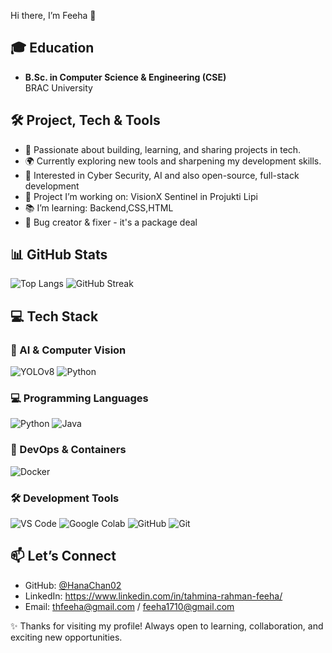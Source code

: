 Hi there, I’m Feeha 👋

## 🎓 Education
- **B.Sc. in Computer Science & Engineering (CSE)**  
  BRAC University  

## 🛠️ Project, Tech & Tools
- 🚀 Passionate about building, learning, and sharing projects in tech.  
- 🌍 Currently exploring new tools and sharpening my development skills.  
- 🔭 Interested in Cyber Security, AI and also open-source, full-stack development
- 🤖 Project I’m working on: VisionX Sentinel in Projukti Lipi
- 📚 I’m learning: Backend,CSS,HTML
- 🐛 Bug creator & fixer - it's a package deal

## 📊 GitHub Stats
![Top Langs](https://github-readme-stats.vercel.app/api/top-langs/?username=HanaChan02&layout=compact&cache_seconds=1800)
![GitHub Streak](https://streak-stats.demolab.com/?user=HanaChan02&theme=radical)

## 💻 Tech Stack

### 🤖 AI & Computer Vision
![YOLOv8](https://img.shields.io/badge/YOLOv8-00FFFF?style=for-the-badge&logo=ultralytics&logoColor=black)
![Python](https://img.shields.io/badge/Python-3776AB?style=for-the-badge&logo=python&logoColor=white)

### 💻 Programming Languages
![Python](https://img.shields.io/badge/Python-3776AB?style=for-the-badge&logo=python&logoColor=white)
![Java](https://img.shields.io/badge/Java-ED8B00?style=for-the-badge&logo=java&logoColor=white)

### 🐳 DevOps & Containers
![Docker](https://img.shields.io/badge/Docker-2496ED?style=for-the-badge&logo=docker&logoColor=white)

### 🛠️ Development Tools
![VS Code](https://img.shields.io/badge/VS%20Code-0078d7?style=for-the-badge&logo=visual-studio-code&logoColor=white)
![Google Colab](https://img.shields.io/badge/Colab-F9AB00?style=for-the-badge&logo=googlecolab&logoColor=white)
![GitHub](https://img.shields.io/badge/GitHub-100000?style=for-the-badge&logo=github&logoColor=white)
![Git](https://img.shields.io/badge/Git-F05032?style=for-the-badge&logo=git&logoColor=white)


## 📫 Let’s Connect
- GitHub: [@HanaChan02](https://github.com/HanaChan02)  
- LinkedIn: https://www.linkedin.com/in/tahmina-rahman-feeha/
- Email: thfeeha@gmail.com / feeha1710@gmail.com

✨ Thanks for visiting my profile! Always open to learning, collaboration, and exciting new opportunities.
